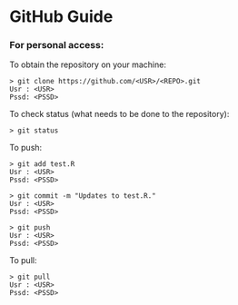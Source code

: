 # GitHub Guide

### For personal access:

To obtain the repository on your machine:

```
> git clone https://github.com/<USR>/<REPO>.git
Usr : <USR>
Pssd: <PSSD>
```

To check status (what needs to be done to the repository):

```
> git status
```

To push:

```
> git add test.R
Usr : <USR>
Pssd: <PSSD>

> git commit -m "Updates to test.R."
Usr : <USR>
Pssd: <PSSD>

> git push
Usr : <USR>
Pssd: <PSSD>
```

To pull:

```
> git pull
Usr : <USR>
Pssd: <PSSD>
```

